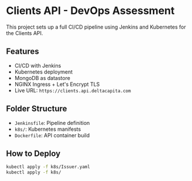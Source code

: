 # Clients API - DevOps Assessment

This project sets up a full CI/CD pipeline using Jenkins and Kubernetes for the Clients API.

## Features

- CI/CD with Jenkins
- Kubernetes deployment
- MongoDB as datastore
- NGINX Ingress + Let's Encrypt TLS
- Live URL: `https://clients.api.deltacapita.com`

## Folder Structure

- `Jenkinsfile`: Pipeline definition
- `k8s/`: Kubernetes manifests
- `Dockerfile`: API container build

## How to Deploy

```bash
kubectl apply -f k8s/Issuer.yaml
kubectl apply -f k8s/
